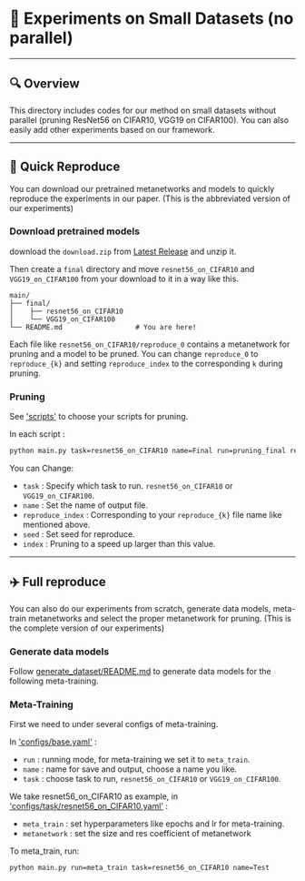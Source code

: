 # 📄 Experiments on Small Datasets (no parallel)

---

## 🔍 Overview

This directory includes codes for our method on small datasets without parallel (pruning ResNet56 on CIFAR10, VGG19 on CIFAR100). You can also easily add other experiments based on our framework.

---

## 🚀 Quick Reproduce

You can download our pretrained metanetworks and models to quickly reproduce the experiments in our paper. (This is the abbreviated version of our experiments)

### Download pretrained models

download the `download.zip` from [Latest Release](https://github.com/Yewei-Liu/MetaPruning/releases/latest) and unzip it. 

Then create a `final` directory and move `resnet56_on_CIFAR10` and `VGG19_on_CIFAR100` from your download to it in a way like this.

```
main/
├── final/      
│    ├── resnet56_on_CIFAR10
│    └── VGG19_on_CIFAR100
└── README.md                  # You are here!
```

Each file like `resnet56_on_CIFAR10/reproduce_0` contains a metanetwork for pruning and a model to be pruned. You can change `reproduce_0` to `reproduce_{k}` and setting `reproduce_index` to the corresponding `k` during pruning.

### Pruning

See ['scripts'](scripts/resnet56_on_CIFAR10.sh) to choose your scripts for pruning.

In each script : 
```bash
python main.py task=resnet56_on_CIFAR10 name=Final run=pruning_final reproduce_index=0 seed=7 index=2.3
```
You can Change:
- `task` : Specify which task to run. `resnet56_on_CIFAR10` or `VGG19_on_CIFAR100`.
- `name` : Set the name of output file.
- `reproduce_index` : Corresponding to your `reproduce_{k}` file name like mentioned above.
- `seed` : Set seed for reproduce.
- `index` : Pruning to a speed up larger than this value.

---


## ✈️ Full reproduce

You can also do our experiments from scratch, generate data models, meta-train metanetworks and select the proper metanetwork for pruning. (This is the complete version of our experiments)

### Generate data models

Follow [generate_dataset/README.md](../generate_dataset/README.md) to generate data models for the following meta-training.

### Meta-Training

First we need to under several configs of meta-training.

In ['configs/base.yaml'](configs/base.yaml) :
- `run` : running mode, for meta-training we set it to `meta_train`.
- `name` : name for save and output, choose a name you like.
- `task` : choose task to run, `resnet56_on_CIFAR10` or `VGG19_on_CIFAR100`.

We take resnet56_on_CIFAR10 as example, in ['configs/task/resnet56_on_CIFAR10.yaml'](configs/task/resnet56_on_CIFAR10.yaml) :
- `meta_train` : set hyperparameters like epochs and lr for meta-training.
- `metanetwork` : set the size and res coefficient of metanetwork

To meta_train, run:
```bash
python main.py run=meta_train task=resnet56_on_CIFAR10 name=Test 
```

